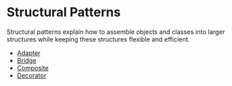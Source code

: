 # Structural Patterns

Structural patterns explain how to assemble objects and classes into larger structures while keeping these structures flexible and efficient.

- [Adapter](adapter/README.md)
- [Bridge](bridge/README.md)
- [Composite](composite/README.md)
- [Decorator](decorator/README.md)